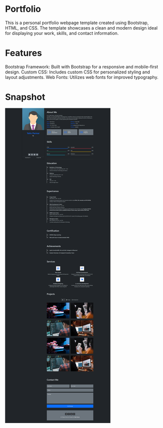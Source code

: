 # Portfolio
This is a personal portfolio webpage template created using Bootstrap, HTML, and CSS. The template showcases a clean and modern design ideal for displaying your work, skills, and contact information.

# Features
Bootstrap Framework: Built with Bootstrap for a responsive and mobile-first design.
Custom CSS: Includes custom CSS for personalized styling and layout adjustments.
Web Fonts: Utilizes web fonts for improved typography.

# Snapshot

![Desktop View](assets/portfolio.png)

